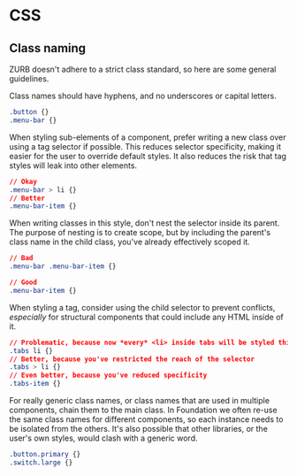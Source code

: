 # CSS

## Class naming

ZURB doesn't adhere to a strict class standard, so here are some general guidelines.

Class names should have hyphens, and no underscores or capital letters.

```css
.button {}
.menu-bar {}
```

When styling sub-elements of a component, prefer writing a new class over using a tag selector if possible. This reduces selector specificity, making it easier for the user to override default styles. It also reduces the risk that tag styles will leak into other elements.

```css
// Okay
.menu-bar > li {}
// Better
.menu-bar-item {}
```

When writing classes in this style, don't nest the selector inside its parent. The purpose of nesting is to create scope, but by including the parent's class name in the child class, you've already effectively scoped it.

```css
// Bad
.menu-bar .menu-bar-item {}

// Good
.menu-bar-item {}
```

When styling a tag, consider using the child selector to prevent conflicts, *especially* for structural components that could include any HTML inside of it.

```css
// Problematic, because now *every* <li> inside tabs will be styled this way
.tabs li {}
// Better, because you've restricted the reach of the selector
.tabs > li {}
// Even better, because you've reduced specificity
.tabs-item {}
```

For really generic class names, or class names that are used in multiple components, chain them to the main class. In Foundation we often re-use the same class names for different components, so each instance needs to be isolated from the others. It's also possible that other libraries, or the user's own styles, would clash with a generic word.

```css
.button.primary {}
.switch.large {}
```
